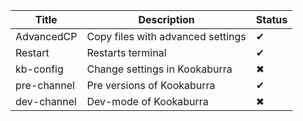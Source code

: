 | Title       | Description | Status |
| ----------- | ----------- | ------ |
| AdvancedCP     | Copy files with advanced settings       | ✔ |
| Restart   | Restarts terminal| ✔|
| kb-config | Change settings in Kookaburra| ✖|
| pre-channel | Pre versions of Kookaburra | ✔|
| dev-channel | Dev-mode of Kookaburra| ✖|
